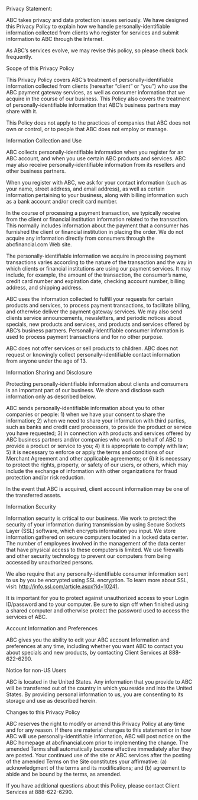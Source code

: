 Privacy Statement:

ABC takes privacy and data protection issues seriously. We have designed this Privacy Policy to explain how we handle personally-identifiable information collected from clients who register for services and submit information to ABC through the Internet.

As ABC’s services evolve, we may revise this policy, so please check back frequently.

Scope of this Privacy Policy

This Privacy Policy covers ABC’s treatment of personally-identifiable information collected from clients (hereafter “client” or “you”) who use the ABC payment gateway services, as well as consumer information that we acquire in the course of our business. This Policy also covers the treatment of personally-identifiable information that ABC’s business partners may share with it.

This Policy does not apply to the practices of companies that ABC does not own or control, or to people that ABC does not employ or manage.

Information Collection and Use

ABC collects personally-identifiable information when you register for an ABC account, and when you use certain ABC products and services. ABC may also receive personally-identifiable information from its resellers and other business partners.

When you register with ABC, we ask for your contact information (such as your name, street address, and email address), as well as certain information pertaining to your business, along with billing information such as a bank account and/or credit card number.

In the course of processing a payment transaction, we typically receive from the client or financial institution information related to the transaction. This normally includes information about the payment that a consumer has furnished the client or financial institution in placing the order. We do not acquire any information directly from consumers through the abcfinancial.com Web site.

The personally-identifiable information we acquire in processing payment transactions varies according to the nature of the transaction and the way in which clients or financial institutions are using our payment services. It may include, for example, the amount of the transaction, the consumer’s name, credit card number and expiration date, checking account number, billing address, and shipping address.

ABC uses the information collected to fulfill your requests for certain products and services, to process payment transactions, to facilitate billing, and otherwise deliver the payment gateway services. We may also send clients service announcements, newsletters, and periodic notices about specials, new products and services, and products and services offered by ABC’s business partners. Personally-identifiable consumer information is used to process payment transactions and for no other purpose.

ABC does not offer services or sell products to children. ABC does not request or knowingly collect personally-identifiable contact information from anyone under the age of 13.

Information Sharing and Disclosure

Protecting personally-identifiable information about clients and consumers is an important part of our business. We share and disclose such information only as described below.

ABC sends personally-identifiable information about you to other companies or people: 1) when we have your consent to share the information; 2) when we need to share your information with third parties, such as banks and credit card processors, to provide the product or service you have requested; 3) in connection with products and services offered by ABC business partners and/or companies who work on behalf of ABC to provide a product or service to you; 4) it is appropriate to comply with law; 5) it is necessary to enforce or apply the terms and conditions of our Merchant Agreement and other applicable agreements; or 6) it is necessary to protect the rights, property, or safety of our users, or others, which may include the exchange of information with other organizations for fraud protection and/or risk reduction.

In the event that ABC is acquired, client account information may be one of the transferred assets.

Information Security

Information security is critical to our business. We work to protect the security of your information during transmission by using Secure Sockets Layer (SSL) software, which encrypts information you input. We store information gathered on secure computers located in a locked data center. The number of employees involved in the management of the data center that have physical access to these computers is limited. We use firewalls and other security technology to prevent our computers from being accessed by unauthorized persons.

We also require that any personally-identifiable consumer information sent to us by you be encrypted using SSL encryption. To learn more about SSL, visit: http://info.ssl.com/article.aspx?id=10241.

It is important for you to protect against unauthorized access to your Login ID/password and to your computer. Be sure to sign off when finished using a shared computer and otherwise protect the password used to access the services of ABC.

Account Information and Preferences

ABC gives you the ability to edit your ABC account Information and preferences at any time, including whether you want ABC to contact you about specials and new products, by contacting Client Services at 888-622-6290.

Notice for non-US Users

ABC is located in the United States. Any information that you provide to ABC will be transferred out of the country in which you reside and into the United States. By providing personal information to us, you are consenting to its storage and use as described herein.

Changes to this Privacy Policy

ABC reserves the right to modify or amend this Privacy Policy at any time and for any reason. If there are material changes to this statement or in how ABC will use personally-identifiable information, ABC will post notice on the ABC homepage at abcfinancial.com prior to implementing the change. The amended Terms shall automatically become effective immediately after they are posted. Your continued use of the site or ABC services after the posting of the amended Terms on the Site constitutes your affirmative: (a) acknowledgment of the terms and its modifications; and (b) agreement to abide and be bound by the terms, as amended.

If you have additional questions about this Policy, please contact Client Services at 888-622-6290.
